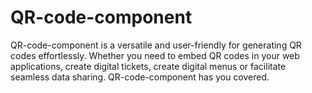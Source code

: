 # QR-code-component
QR-code-component is a versatile and user-friendly  for generating QR codes effortlessly. Whether you need to embed QR codes in your web applications, create digital tickets, create digital menus or facilitate seamless data sharing. QR-code-component has you covered.
